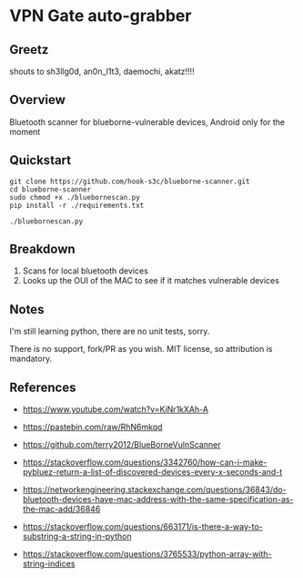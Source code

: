 # VPN Gate auto-grabber

## Greetz

shouts to sh3llg0d, an0n_l1t3, daemochi, akatz!!!!

## Overview

Bluetooth scanner for blueborne-vulnerable devices, Android only for the moment

## Quickstart
```
git clone https://github.com/hook-s3c/blueborne-scanner.git
cd blueborne-scanner
sudo chmod +x ./bluebornescan.py
pip install -r ./requirements.txt

./bluebornescan.py
```
## Breakdown

1. Scans for local bluetooth devices
2. Looks up the OUI of the MAC to see if it matches vulnerable devices

## Notes

I'm still learning python, there are no unit tests, sorry.

There is no support, fork/PR as you wish. 
MIT license, so attribution is mandatory.

## References

- https://www.youtube.com/watch?v=KiNr1kXAh-A
- https://pastebin.com/raw/RhN6mkqd
- https://github.com/terry2012/BlueBorneVulnScanner

- https://stackoverflow.com/questions/3342760/how-can-i-make-pybluez-return-a-list-of-discovered-devices-every-x-seconds-and-t
- https://networkengineering.stackexchange.com/questions/36843/do-bluetooth-devices-have-mac-address-with-the-same-specification-as-the-mac-add/36846
- https://stackoverflow.com/questions/663171/is-there-a-way-to-substring-a-string-in-python
- https://stackoverflow.com/questions/3765533/python-array-with-string-indices
